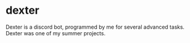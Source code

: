 # dexter

Dexter is a discord bot, programmed by me for several advanced tasks. Dexter was one of my summer projects.
